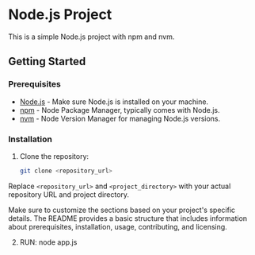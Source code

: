 # Node.js Project

This is a simple Node.js project with npm and nvm.

## Getting Started

### Prerequisites

- [Node.js](https://nodejs.org/) - Make sure Node.js is installed on your machine.
- [npm](https://www.npmjs.com/) - Node Package Manager, typically comes with Node.js.
- [nvm](https://github.com/nvm-sh/nvm) - Node Version Manager for managing Node.js versions.

### Installation

1. Clone the repository:

   ```bash
   git clone <repository_url>

Replace `<repository_url>` and `<project_directory>` with your actual repository URL and project directory.

Make sure to customize the sections based on your project's specific details. The README provides a basic structure that includes information about prerequisites, installation, usage, contributing, and licensing.

2. RUN:
   node app.js
  
